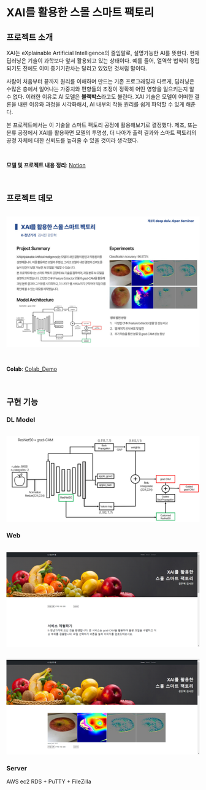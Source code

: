 # XAI를 활용한 스몰 스마트 팩토리


## 프로젝트 소개

<p align="justify">
XAI는 eXplainable Artificial Intelligence의 줄임말로, 설명가능한 AI를 뜻한다. 현재 딥러닝은 기술이 과학보다 앞서 활용되고 있는 상태이다. 예를 들어, 열역학 법칙이 정립되기도 전에도 이미 증기기관차는 달리고 있었던 것처럼 말이다. 

사람이 처음부터 끝까지 원리를 이해하며 만드는 기존 프로그래밍과 다르게, 딥러닝은 수많은 층에서 일어나는 가중치와 편향들의 조정이 정확히 어떤 영향을 일으키는지 알 수 없다. 이러한 이유로 AI 모델은 **블랙박스**라고도 불린다. XAI 기술은 모델이 어떠한 결론을 내린 이유와 과정을 시각화해서, AI 내부의 작동 원리를 쉽게 파악할 수 있게 해준다.

본 프로젝트에서는 이 기술을 스마트 팩토리 공정에 활용해보기로 결정했다. 제조, 또는 분류 공정에서 XAI를 활용하면 모델의 투명성, 더 나아가 출력 결과와 스마트 팩토리의 공정 자체에 대한 신뢰도를 높혀줄 수 있을 것이라 생각했다.
</p>


<br>

**모델 및 프로젝트 내용 정리**: [Notion]

<br>

## 프로젝트 데모
<p align="center">
  <br>
  <img src="./design/project_demo.jpg">
  <br>
</p>

<br>

**Colab**: [Colab_Demo]

<br>


## 구현 기능

### DL Model

<p align="center">
  <br>
  <img src="./design/model_summary.jpg">
  <br>
</p>


### Web

<p align="center">
  <br>
  <img src="./design/web.png">
  <br>
</p>

<p align="center">
  <br>
  <img src="./design/web_result.png">
  <br>
</p>

### Server

<p align="justify">
AWS ec2 RDS + PuTTY + FileZilla
</p>


<!-- Refernces -->

[Notion]: https://deepdaiv.notion.site/XAI-b4cffad4091f400ea5b8bd3462bd79c8
[Colab_Demo]: https://colab.research.google.com/drive/10pcBFJbPxJL-XWJ486N9avCSS1ZMWYi9?usp=sharing
